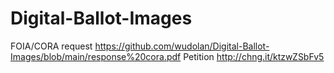 # Digital-Ballot-Images

FOIA/CORA request https://github.com/wudolan/Digital-Ballot-Images/blob/main/response%20cora.pdf
Petition http://chng.it/ktzwZSbFv5
